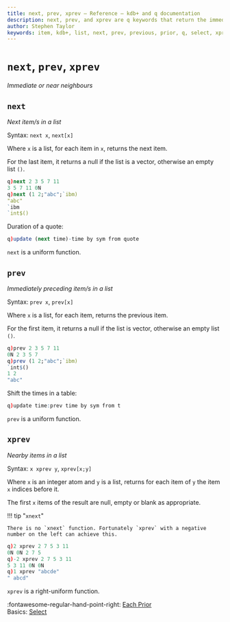 ```yaml
---
title: next, prev, xprev – Reference – kdb+ and q documentation
description: next, prev, and xprev are q keywords that return the immediate or near neighbours of the items of a list.
author: Stephen Taylor
keywords: item, kdb+, list, next, prev, previous, prior, q, select, xprev
---
```

# `next`, `prev`, `xprev`

_Immediate or near neighbours_




## `next`

_Next item/s in a list_

Syntax: `next x`, `next[x]`

Where `x` is a list, for each item in `x`, returns the next item. 

For the last item, it returns a null if the list is a vector, otherwise an empty list `()`.

```q
q)next 2 3 5 7 11
3 5 7 11 0N
q)next (1 2;"abc";`ibm)
"abc"
`ibm
`int$()
```

Duration of a quote:

```q
q)update (next time)-time by sym from quote
```

`next` is a uniform function.



## `prev`

_Immediately preceding item/s in a list_

Syntax: `prev x`, `prev[x]`

Where `x` is a list, for each item, returns the previous item. 

For the first item, it returns a null if the list is vector, otherwise an empty list `()`.

```q
q)prev 2 3 5 7 11
0N 2 3 5 7
q)prev (1 2;"abc";`ibm)
`int$()
1 2
"abc"
```

Shift the times in a table:

```q
q)update time:prev time by sym from t
```

`prev` is a uniform function.


## `xprev`

_Nearby items in a list_

Syntax: `x xprev y`, `xprev[x;y]`

Where `x` is an integer atom and `y` is a list, returns for each item of `y` the item `x` indices before it. 

The first `x` items of the result are null, empty or blank as appropriate.

!!! tip "`xnext`"

    There is no `xnext` function. Fortunately `xprev` with a negative number on the left can achieve this.

```q
q)2 xprev 2 7 5 3 11
0N 0N 2 7 5
q)-2 xprev 2 7 5 3 11
5 3 11 0N 0N
q)1 xprev "abcde"
" abcd"
```


`xprev` is a right-uniform function.


:fontawesome-regular-hand-point-right:
[Each Prior](../ref/maps.md#each-prior)  
Basics: [Select](../basics/selection.md)

